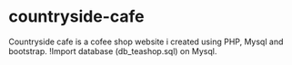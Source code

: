 # countryside-cafe
 Countryside cafe is a cofee shop website i created using PHP, Mysql and bootstrap.
 !Import database (db_teashop.sql) on Mysql.
 
